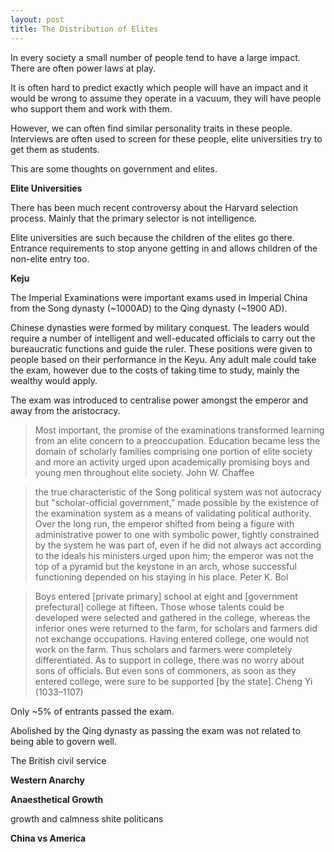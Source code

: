 ```yaml
---
layout: post
title: The Distribution of Elites
---
```

In every society a small number of people tend to have a large impact. There are often power laws at play.

It is often hard to predict exactly which people will have an impact and it would be wrong to assume they operate in a vacuum, they will have people who support them and work with them.

However, we can often find similar personality traits in these people. Interviews are often used to screen for these people, elite universities try to get them as students.

This are some thoughts on government and elites.

**Elite Universities**

There has been much recent controversy about the Harvard selection process. Mainly that the primary selector is not intelligence.

Elite universities are such because the children of the elites go there. Entrance requirements to stop anyone getting in and allows children of the non-elite entry too.

**Keju**

The Imperial Examinations were important exams used in Imperial China from the Song dynasty (~1000AD) to the Qing dynasty (~1900 AD).

Chinese dynasties were formed by military conquest. The leaders would require a number of intelligent and well-educated officials to carry out the bureaucratic functions and guide the ruler. These positions were given to people based on their performance in the Keyu. Any adult male could take the exam, however due to the costs of taking time to study, mainly the wealthy would apply.

The exam was introduced to centralise power amongst the emperor and away from the aristocracy.

>Most important, the promise of the examinations transformed learning from an elite concern to a preoccupation. Education became less the domain of scholarly families comprising one portion of elite society and more an activity urged upon academically promising boys and young men throughout elite society. John W. Chaffee

>the true characteristic of the Song political system was not autocracy but "scholar-official government," made possible by the existence of the examination system as a means of validating political authority. Over the long run, the emperor shifted from being a figure with administrative power to one with symbolic power, tightly constrained by the system he was part of, even if he did not always act according to the ideals his ministers urged upon him; the emperor was not the top of a pyramid but the keystone in an arch, whose successful functioning depended on his staying in his place. Peter K. Bol

>Boys entered [private primary] school at eight and [government prefectural] college at fifteen. Those whose talents could be developed were selected and gathered in the college, whereas the inferior ones were returned to the farm, for scholars and farmers did not exchange occupations. Having entered college, one would not work on the farm. Thus scholars and farmers were completely differentiated. As to support in college, there was no worry about sons of officials. But even sons of commoners, as soon as they entered college, were sure to be supported [by the state]. Cheng Yi (1033–1107)

Only ~5% of entrants passed the exam.

Abolished by the Qing dynasty as passing the exam was not related to being able to govern well.

The British civil service

**Western Anarchy**

**Anaesthetical Growth**

growth and calmness
shite politicans

**China vs America**
